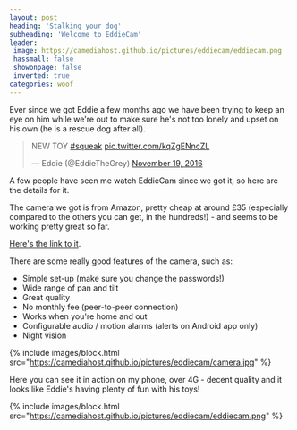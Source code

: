 ```yaml
---
layout: post
heading: 'Stalking your dog'
subheading: 'Welcome to EddieCam'
leader:
 image: https://camediahost.github.io/pictures/eddiecam/eddiecam.png
 hassmall: false
 showonpage: false
 inverted: true
categories: woof
---
```


Ever since we got Eddie a few months ago we have been trying to keep an eye on him while we're out to make sure he's not too lonely and upset on his own (he is a rescue dog after all).

<blockquote class="twitter-video" data-lang="en"><p lang="en" dir="ltr">NEW TOY <a href="https://twitter.com/hashtag/squeak?src=hash">#squeak</a> <a href="https://t.co/kqZgENncZL">pic.twitter.com/kqZgENncZL</a></p>&mdash; Eddie (@EddieTheGrey) <a href="https://twitter.com/EddieTheGrey/status/799942361262489600">November 19, 2016</a></blockquote>
<script async src="//platform.twitter.com/widgets.js" charset="utf-8"></script>

A few people have seen me watch EddieCam since we got it, so here are the details for it.

The camera we got is from Amazon, pretty cheap at around £35 (especially compared to the others you can get, in the hundreds!) - and seems to be working pretty great so far.

[Here's the link to it](http://fave.co/2k5ATeU).

There are some really good features of the camera, such as:

- Simple set-up (make sure you change the passwords!)
- Wide range of pan and tilt
- Great quality
- No monthly fee (peer-to-peer connection)
- Works when you're home and out
- Configurable audio / motion alarms (alerts on Android app only)
- Night vision

{% include images/block.html src="https://camediahost.github.io/pictures/eddiecam/camera.jpg" %}

Here you can see it in action on my phone, over 4G - decent quality and it looks like Eddie's having plenty of fun with his toys!

{% include images/block.html src="https://camediahost.github.io/pictures/eddiecam/eddiecam.png" %}